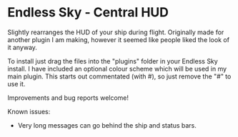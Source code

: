 # Endless Sky - Central HUD

Slightly rearranges the HUD of your ship during flight. Originally made for another plugin I am making, however it seemed like people liked the look of it anyway.

To install just drag the files into the "plugins" folder in your Endless Sky install. I have included an optional colour scheme which will be used in my main plugin. This starts out commentated (with #), so just remove the "#" to use it.

Improvements and bug reports welcome!

Known issues:
- Very long messages can go behind the ship and status bars.

